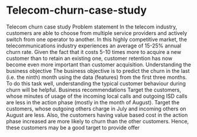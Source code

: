 # Telecom-churn-case-study
Telecom churn case study
Problem statement
In the telecom industry, customers are able to choose from multiple service 
providers and actively switch from one operator to another. In this highly 
competitive market, the telecommunications industry experiences an average 
of 15-25% annual churn rate. Given the fact that it costs 5-10 times more to 
acquire a new customer than to retain an existing one, customer retention has 
now become even more important than customer acquisition.
Understanding the business objective
The business objective is to predict the churn in the last (i.e. the ninth) month 
using the data (features) from the first three months. To do this task well, 
understanding the typical customer behaviour during churn will be helpful.
Business recommendations
Target the customers, whose minutes of usage of the incoming local calls and 
outgoing ISD calls are less in the action phase (mostly in the month of August). 
Target the customers, whose outgoing others charge in July and incoming 
others on August are less. Also, the customers having value based cost in the 
action phase increased are more likely to churn than the other customers. 
Hence, these customers may be a good target to provide offer
